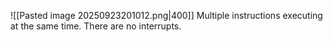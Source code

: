 ![[Pasted image 20250923201012.png|400]]
Multiple instructions executing at the same time. There are no interrupts.